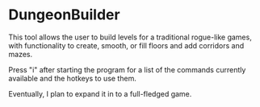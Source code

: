 # DungeonBuilder

This tool allows the user to build levels for a traditional rogue-like games, with functionality to create, smooth, or fill floors and add corridors and mazes.

Press "i" after starting the program for a list of the commands currently available and the hotkeys to use them.

Eventually, I plan to expand it in to a full-fledged game.

